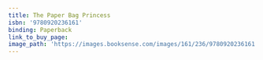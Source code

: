 ```yaml
---
title: The Paper Bag Princess
isbn: '9780920236161'
binding: Paperback
link_to_buy_page:
image_path: 'https://images.booksense.com/images/161/236/9780920236161.jpg'
---
```


